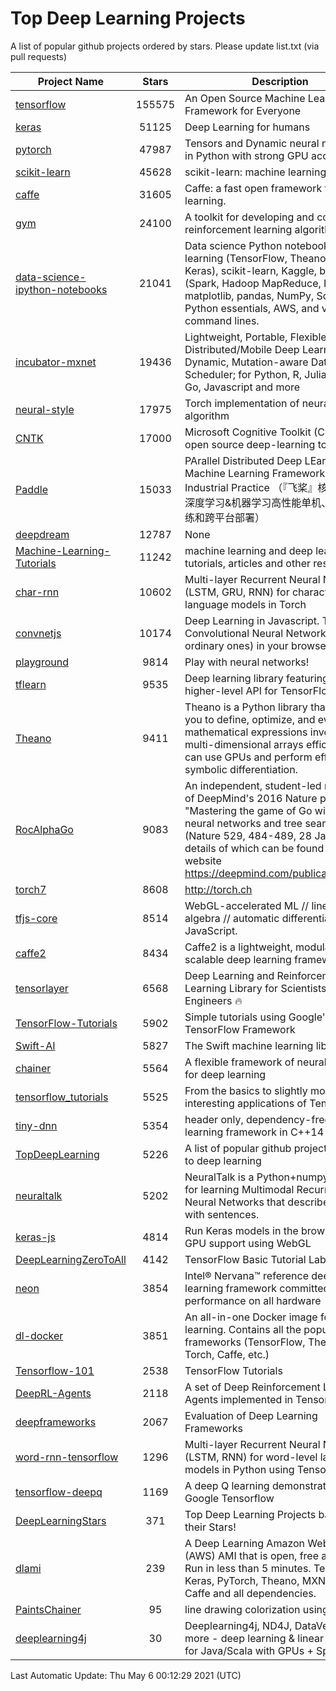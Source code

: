 # Top Deep Learning Projects
A list of popular github projects ordered by stars.
Please update list.txt (via pull requests)

|Project Name| Stars | Description |
| ---------- |:-----:| ----------- |
| [tensorflow](https://github.com/tensorflow/tensorflow) | 155575 | An Open Source Machine Learning Framework for Everyone |
| [keras](https://github.com/keras-team/keras) | 51125 | Deep Learning for humans |
| [pytorch](https://github.com/pytorch/pytorch) | 47987 | Tensors and Dynamic neural networks in Python with strong GPU acceleration |
| [scikit-learn](https://github.com/scikit-learn/scikit-learn) | 45628 | scikit-learn: machine learning in Python |
| [caffe](https://github.com/BVLC/caffe) | 31605 | Caffe: a fast open framework for deep learning. |
| [gym](https://github.com/openai/gym) | 24100 | A toolkit for developing and comparing reinforcement learning algorithms. |
| [data-science-ipython-notebooks](https://github.com/donnemartin/data-science-ipython-notebooks) | 21041 | Data science Python notebooks: Deep learning (TensorFlow, Theano, Caffe, Keras), scikit-learn, Kaggle, big data (Spark, Hadoop MapReduce, HDFS), matplotlib, pandas, NumPy, SciPy, Python essentials, AWS, and various command lines. |
| [incubator-mxnet](https://github.com/apache/incubator-mxnet) | 19436 | Lightweight, Portable, Flexible Distributed/Mobile Deep Learning with Dynamic, Mutation-aware Dataflow Dep Scheduler; for Python, R, Julia, Scala, Go, Javascript and more |
| [neural-style](https://github.com/jcjohnson/neural-style) | 17975 | Torch implementation of neural style algorithm |
| [CNTK](https://github.com/microsoft/CNTK) | 17000 | Microsoft Cognitive Toolkit (CNTK), an open source deep-learning toolkit |
| [Paddle](https://github.com/PaddlePaddle/Paddle) | 15033 | PArallel Distributed Deep LEarning: Machine Learning Framework from Industrial Practice （『飞桨』核心框架，深度学习&机器学习高性能单机、分布式训练和跨平台部署） |
| [deepdream](https://github.com/google/deepdream) | 12787 | None |
| [Machine-Learning-Tutorials](https://github.com/ujjwalkarn/Machine-Learning-Tutorials) | 11242 | machine learning and deep learning tutorials, articles and other resources  |
| [char-rnn](https://github.com/karpathy/char-rnn) | 10602 | Multi-layer Recurrent Neural Networks (LSTM, GRU, RNN) for character-level language models in Torch |
| [convnetjs](https://github.com/karpathy/convnetjs) | 10174 | Deep Learning in Javascript. Train Convolutional Neural Networks (or ordinary ones) in your browser. |
| [playground](https://github.com/tensorflow/playground) | 9814 | Play with neural networks! |
| [tflearn](https://github.com/tflearn/tflearn) | 9535 | Deep learning library featuring a higher-level API for TensorFlow. |
| [Theano](https://github.com/Theano/Theano) | 9411 | Theano is a Python library that allows you to define, optimize, and evaluate mathematical expressions involving multi-dimensional arrays efficiently. It can use GPUs and perform efficient symbolic differentiation. |
| [RocAlphaGo](https://github.com/Rochester-NRT/RocAlphaGo) | 9083 | An independent, student-led replication of DeepMind's 2016 Nature publication, "Mastering the game of Go with deep neural networks and tree search" (Nature 529, 484-489, 28 Jan 2016), details of which can be found on their website https://deepmind.com/publications.html. |
| [torch7](https://github.com/torch/torch7) | 8608 | http://torch.ch |
| [tfjs-core](https://github.com/tensorflow/tfjs-core) | 8514 | WebGL-accelerated ML // linear algebra // automatic differentiation for JavaScript. |
| [caffe2](https://github.com/facebookarchive/caffe2) | 8434 | Caffe2 is a lightweight, modular, and scalable deep learning framework. |
| [tensorlayer](https://github.com/tensorlayer/tensorlayer) | 6568 | Deep Learning and Reinforcement Learning Library for Scientists and Engineers 🔥 |
| [TensorFlow-Tutorials](https://github.com/nlintz/TensorFlow-Tutorials) | 5902 | Simple tutorials using Google's TensorFlow Framework |
| [Swift-AI](https://github.com/Swift-AI/Swift-AI) | 5827 | The Swift machine learning library. |
| [chainer](https://github.com/chainer/chainer) | 5564 | A flexible framework of neural networks for deep learning |
| [tensorflow_tutorials](https://github.com/pkmital/tensorflow_tutorials) | 5525 | From the basics to slightly more interesting applications of Tensorflow |
| [tiny-dnn](https://github.com/tiny-dnn/tiny-dnn) | 5354 | header only, dependency-free deep learning framework in C++14 |
| [TopDeepLearning](https://github.com/aymericdamien/TopDeepLearning) | 5226 | A list of popular github projects related to deep learning |
| [neuraltalk](https://github.com/karpathy/neuraltalk) | 5202 | NeuralTalk is a Python+numpy project for learning Multimodal Recurrent Neural Networks that describe images with sentences. |
| [keras-js](https://github.com/transcranial/keras-js) | 4814 | Run Keras models in the browser, with GPU support using WebGL |
| [DeepLearningZeroToAll](https://github.com/hunkim/DeepLearningZeroToAll) | 4142 | TensorFlow Basic Tutorial Labs |
| [neon](https://github.com/NervanaSystems/neon) | 3854 | Intel® Nervana™ reference deep learning framework committed to best performance on all hardware |
| [dl-docker](https://github.com/floydhub/dl-docker) | 3851 | An all-in-one Docker image for deep learning. Contains all the popular DL frameworks (TensorFlow, Theano, Torch, Caffe, etc.) |
| [Tensorflow-101](https://github.com/sjchoi86/Tensorflow-101) | 2538 | TensorFlow Tutorials |
| [DeepRL-Agents](https://github.com/awjuliani/DeepRL-Agents) | 2118 | A set of Deep Reinforcement Learning Agents implemented in Tensorflow. |
| [deepframeworks](https://github.com/zer0n/deepframeworks) | 2067 | Evaluation of Deep Learning Frameworks |
| [word-rnn-tensorflow](https://github.com/hunkim/word-rnn-tensorflow) | 1296 | Multi-layer Recurrent Neural Networks (LSTM, RNN) for word-level language models in Python using TensorFlow. |
| [tensorflow-deepq](https://github.com/siemanko/tensorflow-deepq) | 1169 | A deep Q learning demonstration using Google Tensorflow |
| [DeepLearningStars](https://github.com/hunkim/DeepLearningStars) | 371 | Top Deep Learning Projects based on their Stars! |
| [dlami](https://github.com/ritchieng/dlami) | 239 | A Deep Learning Amazon Web Service (AWS) AMI that is open, free and works. Run in less than 5 minutes. TensorFlow, Keras, PyTorch, Theano, MXNet, CNTK, Caffe and all dependencies. |
| [PaintsChainer](https://github.com/taizan/PaintsChainer) | 95 | line drawing colorization using chainer |
| [deeplearning4j](https://github.com/deeplearning4j/deeplearning4j) | 30 | Deeplearning4j, ND4J, DataVec and more - deep learning & linear algebra for Java/Scala with GPUs + Spark |

Last Automatic Update: Thu May  6 00:12:29 2021 (UTC)
